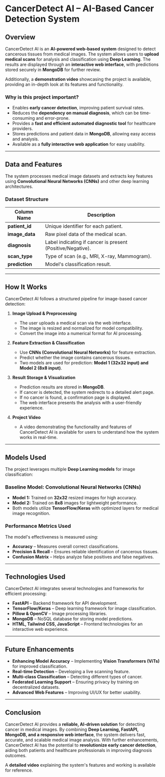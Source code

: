 # **CancerDetect AI – AI-Based Cancer Detection System**

## **Overview**
CancerDetect AI is an **AI-powered web-based system** designed to detect cancerous tissues from medical images. The system allows users to **upload medical scans** for analysis and classification using **Deep Learning**. The results are displayed through an **interactive web interface**, with predictions stored securely in **MongoDB** for further review.

Additionally, a **demonstration video** showcasing the project is available, providing an in-depth look at its features and functionality.

### **Why is this project important?**
- Enables **early cancer detection**, improving patient survival rates.
- Reduces the **dependency on manual diagnosis**, which can be time-consuming and error-prone.
- Provides a **fast and efficient automated diagnostic tool** for healthcare providers.
- Stores predictions and patient data in **MongoDB**, allowing easy access and analysis.
- Available as a **fully interactive web application** for easy usability.

---

## **Data and Features**
The system processes medical image datasets and extracts key features using **Convolutional Neural Networks (CNNs)** and other deep learning architectures.

### **Dataset Structure**
| Column Name          | Description |
|----------------------|------------|
| **patient_id**      | Unique identifier for each patient. |
| **image_data**      | Raw pixel data of the medical scan. |
| **diagnosis**       | Label indicating if cancer is present (Positive/Negative). |
| **scan_type**       | Type of scan (e.g., MRI, X-ray, Mammogram). |
| **prediction**      | Model's classification result. |

---

## **How It Works**
CancerDetect AI follows a structured pipeline for image-based cancer detection:

1. **Image Upload & Preprocessing**
   - The user uploads a medical scan via the web interface.
   - The image is resized and normalized for model compatibility.
   - Convert the image into a numerical format for AI processing.

2. **Feature Extraction & Classification**
   - Use **CNNs (Convolutional Neural Networks)** for feature extraction.
   - Predict whether the image contains cancerous tissues.
   - Two models are used for prediction: **Model 1 (32x32 input) and Model 2 (8x8 input)**.

3. **Result Storage & Visualization**
   - Prediction results are stored in **MongoDB**.
   - If cancer is detected, the system redirects to a detailed alert page.
   - If no cancer is found, a confirmation page is displayed.
   - The web interface presents the analysis with a user-friendly experience.

4. **Project Video**
   - A video demonstrating the functionality and features of CancerDetect AI is available for users to understand how the system works in real-time.

---

## **Models Used**
The project leverages multiple **Deep Learning models** for image classification:

### **Baseline Model: Convolutional Neural Networks (CNNs)**
- **Model 1:** Trained on **32x32** resized images for high accuracy.
- **Model 2:** Trained on **8x8** images for lightweight performance.
- Both models utilize **TensorFlow/Keras** with optimized layers for medical image recognition.

### **Performance Metrics Used**
The model's effectiveness is measured using:
- **Accuracy** – Measures overall correct classifications.
- **Precision & Recall** – Ensures reliable identification of cancerous tissues.
- **Confusion Matrix** – Helps analyze false positives and false negatives.

---

## **Technologies Used**
CancerDetect AI integrates several technologies and frameworks for efficient processing:
- **FastAPI** – Backend framework for API development.
- **TensorFlow/Keras** – Deep learning framework for image classification.
- **Pillow & OpenCV** – Image processing libraries.
- **MongoDB** – NoSQL database for storing model predictions.
- **HTML, Tailwind CSS, JavaScript** – Frontend technologies for an interactive web experience.

---

## **Future Enhancements**
- **Enhancing Model Accuracy** – Implementing **Vision Transformers (ViTs)** for improved classification.
- **Real-time Detection** – Developing a live scanning feature.
- **Multi-class Classification** – Detecting different types of cancer.
- **Federated Learning Support** – Ensuring privacy by training on decentralized datasets.
- **Advanced Web Features** – Improving UI/UX for better usability.

---

## **Conclusion**
CancerDetect AI provides a **reliable, AI-driven solution** for detecting cancer in medical images. By combining **Deep Learning, FastAPI, MongoDB, and a responsive web interface**, the system delivers fast, accurate, and scalable medical image analysis. With further enhancements, CancerDetect AI has the potential to **revolutionize early cancer detection**, aiding both patients and healthcare professionals in improving diagnosis outcomes.

A **detailed video** explaining the system's features and working is available for reference.
